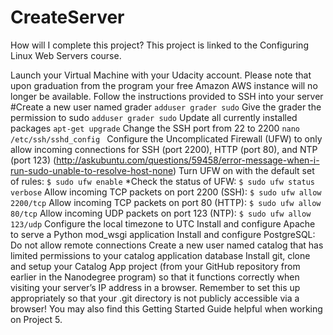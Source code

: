 # CreateServer

How will I complete this project?
This project is linked to the Configuring Linux Web Servers course.

Launch your Virtual Machine with your Udacity account. Please note that upon graduation from the program your free Amazon AWS instance will no longer be available.
Follow the instructions provided to SSH into your server
#Create a new user named grader
```adduser grader sudo```
Give the grader the permission to sudo
```adduser grader sudo```
Update all currently installed packages
```apt-get upgrade```
Change the SSH port from 22 to 2200
```nano /etc/ssh/sshd_config ```
Configure the Uncomplicated Firewall (UFW) to only allow incoming connections for SSH (port 2200), HTTP (port 80), and NTP (port 123)
(http://askubuntu.com/questions/59458/error-message-when-i-run-sudo-unable-to-resolve-host-none)
Turn UFW on with the default set of rules:
```$ sudo ufw enable```
*Check the status of UFW:
```$ sudo ufw status verbose```
Allow incoming TCP packets on port 2200 (SSH):
```$ sudo ufw allow 2200/tcp```
Allow incoming TCP packets on port 80 (HTTP):
```$ sudo ufw allow 80/tcp```
Allow incoming UDP packets on port 123 (NTP):
```$ sudo ufw allow 123/udp```
Configure the local timezone to UTC
Install and configure Apache to serve a Python mod_wsgi application
Install and configure PostgreSQL:
Do not allow remote connections
Create a new user named catalog that has limited permissions to your catalog application database
Install git, clone and setup your Catalog App project (from your GitHub repository from earlier in the Nanodegree program) so that it functions correctly when visiting your server’s IP address in a browser. Remember to set this up appropriately so that your .git directory is not publicly accessible via a browser!
You may also find this Getting Started Guide helpful when working on Project 5.
